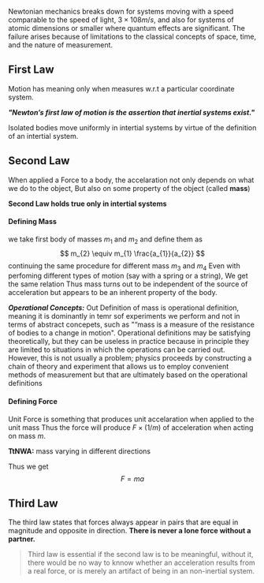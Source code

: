 Newtonian mechanics breaks down for systems moving with a speed comparable to the speed of light, $3 × 108 m/s$, and also for systems of atomic dimensions or smaller where quantum effects are significant. 
The failure arises because of limitations to the classical concepts of space, time, and the nature of measurement.

## First Law

Motion has meaning only when measures w.r.t a particular coordinate system.

***"Newton’s first law of motion is the assertion that inertial systems exist."***

Isolated bodies move uniformly in intertial systems by virtue of the definition of an intertial system.


## Second Law

When applied a Force to a body, the accelaration not only depends on what we do to the object, But also on some property of the object (called **mass**)

**Second Law holds true only in intertial systems**

#### Defining Mass

we take first body of masses $m_{1}$ and $m_{2}$ and define them as
$$
m_{2} \equiv m_{1} \frac{a_{1}}{a_{2}}
$$
continuing the same procedure for different mass $m_{3}$ and $m_{4}$
Even with perfoming different types of motion (say with a spring or a string), We get the same relation
Thus mass turns out to be independent of the source of acceleration but appears to be an inherent property of the body.

***Operational Concepts:***
	Out Definition of mass is operational definition, meaning it is dominantly in temr sof experiments we perform and not in terms of abstract concepets, such as "“mass is a measure of the resistance of bodies to a change in motion".
	Operational definitions may be satisfying theoretically, but they can be useless in practice because in principle they are limited to situations in which the operations can be carried out. However, this is not usually a problem; physics proceeds by constructing a chain of theory and experiment that allows us to employ convenient methods of measurement but that are ultimately based on the operational definitions

#### Defining Force

Unit Force is something that produces unit accelaration when applied to the unit mass
Thus the force will produce $F × (1/m)$ of acceleration when acting on mass $m$.

**TtNWA:** mass varying in different directions

Thus we get $$
F = ma
$$
## Third Law

The third law states that forces always appear in pairs that are equal in magnitude and opposite in direction.
**There is never a lone force without a partner.**

>Third law is essential if the second law is to be meaningful,
   without it, there would be no way to knnow whether an acceleration results from a real force, or is merely an artifact of being in an non-inertial system.







